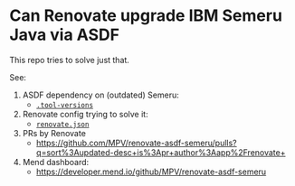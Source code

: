 # Can Renovate upgrade IBM Semeru Java via ASDF

This repo tries to solve just that.

See:
1. ASDF dependency on (outdated) Semeru:
   - [`.tool-versions`](./.tool-versions)
1. Renovate config trying to solve it:
   - [`renovate.json`](./renovate.json)
1. PRs by Renovate
   - https://github.com/MPV/renovate-asdf-semeru/pulls?q=sort%3Aupdated-desc+is%3Apr+author%3Aapp%2Frenovate+
1. Mend dashboard:
   - https://developer.mend.io/github/MPV/renovate-asdf-semeru

